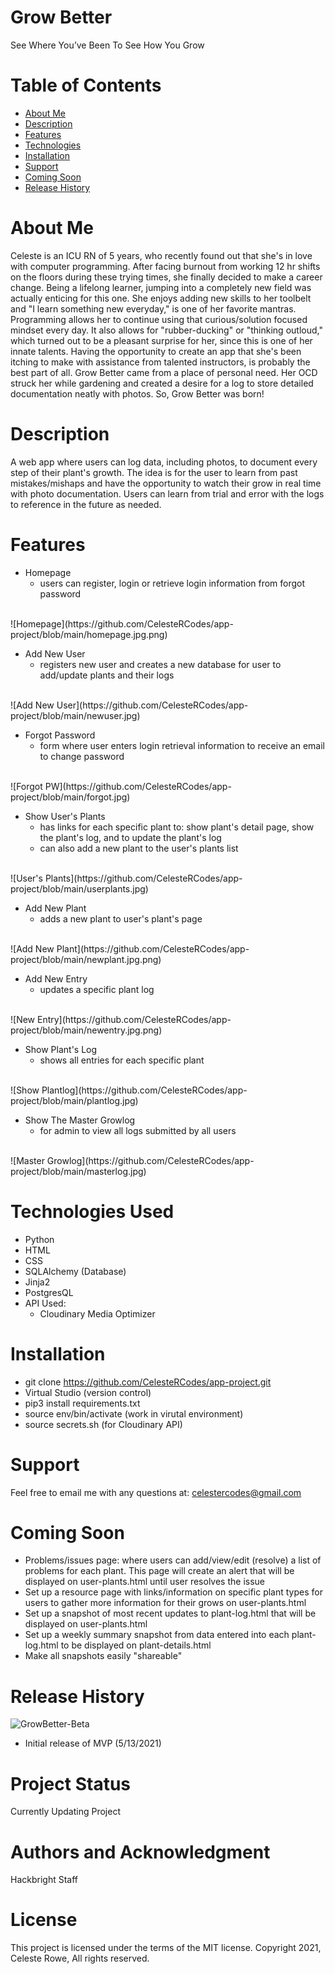 
# Grow Better
See Where You’ve Been To See How You Grow

# Table of Contents
* [About Me](#about-me)
* [Description](#description)
* [Features](#features)
* [Technologies](#tech)
* [Installation](#install)
* [Support](#support)
* [Coming Soon](#comming-soon)
* [Release History](#release-history)



# <a name="about-me">
# About Me
Celeste is an ICU RN of 5 years, who recently found out that she's in love with computer programming. After facing burnout from working 12 hr shifts on the floors during these trying times, she finally decided to make a career change. Being a lifelong learner, jumping into a completely new field was actually enticing for this one. She enjoys adding new skills to her toolbelt and "I learn something new everyday," is one of her favorite mantras. 
Programming allows her to continue using that curious/solution focused mindset every day. It also allows for "rubber-ducking" or "thinking outloud," which turned out to be a pleasant surprise for her, since this is one of her innate talents. Having the opportunity to create an app that she's been itching to make with assistance from talented instructors, is probably the best part of all. Grow Better came from a place of personal need. Her OCD struck her while gardening and created a desire for a log to store detailed documentation neatly with photos. So, Grow Better was born!  </a>

# <a name="description">
# Description
A web app where users can log data, including photos, to document every step of their plant's growth. The idea is for the user to learn from past mistakes/mishaps and have the opportunity to watch their grow in real time with photo documentation. Users can learn from trial and error with the logs to reference in the future as needed. 
</a>

# <a name="feautures">
# Features

* Homepage
    * users can register, login or retrieve login information from forgot password 

<br>
![Homepage](https://github.com/CelesteRCodes/app-project/blob/main/homepage.jpg.png)     

* Add New User
    * registers new user and creates a new database for user to add/update plants and their logs 

<br>
![Add New User](https://github.com/CelesteRCodes/app-project/blob/main/newuser.jpg)    
    

* Forgot Password
    * form where user enters login retrieval information to receive an email to change password 

<br>
![Forgot PW](https://github.com/CelesteRCodes/app-project/blob/main/forgot.jpg) 
    
* Show User's Plants
    * has links for each specific plant to: show plant's detail page, show the plant's log, and to update the plant's log
    * can also add a new plant to the user's plants list 

<br>
![User's Plants](https://github.com/CelesteRCodes/app-project/blob/main/userplants.jpg) 

* Add New Plant
    * adds a new plant to user's plant's page 
    
<br>
![Add New Plant](https://github.com/CelesteRCodes/app-project/blob/main/newplant.jpg.png) 

* Add New Entry
    * updates a specific plant log 

<br>
![New Entry](https://github.com/CelesteRCodes/app-project/blob/main/newentry.jpg.png) 


* Show Plant's Log
    * shows all entries for each specific plant 

 <br>
![Show Plantlog](https://github.com/CelesteRCodes/app-project/blob/main/plantlog.jpg) 

* Show The Master Growlog
    * for admin to view all logs submitted by all users </a>

<br>
![Master Growlog](https://github.com/CelesteRCodes/app-project/blob/main/masterlog.jpg) 


# <a name="tech">
# Technologies Used
* Python
* HTML
* CSS
* SQLAlchemy (Database)
* Jinja2
* PostgresQL
* API Used:
    * Cloudinary Media Optimizer
</a>

# <a name="install">
# Installation
* git clone https://github.com/CelesteRCodes/app-project.git
* Virtual Studio (version control)
* pip3 install requirements.txt
* source env/bin/activate (work in virutal environment)
* source secrets.sh (for Cloudinary API)
</a>


# <a name="support"> 
# Support
Feel free to email me with any questions at: celestercodes@gmail.com 
</a>

# <a name="coming-soon">
# Coming Soon
* Problems/issues page: where users can add/view/edit (resolve) a list of problems for each plant.
This page will create an alert that will be displayed on user-plants.html until user resolves the issue
* Set up a resource page with links/information on specific plant types for users to gather more information for their grows on user-plants.html
* Set up a snapshot of most recent updates to plant-log.html that will be displayed on user-plants.html
* Set up a weekly summary snapshot from data entered into each plant-log.html to be displayed on plant-details.html 
* Make all snapshots easily "shareable" 
</a>

# <a name="release-history">
# Release History
![GrowBetter-Beta](https://img.shields.io/badge/GrowBetter-0.1.0-evergreen.svg) 
* Initial release of MVP (5/13/2021)
</a>


# Project Status
Currently Updating Project

# Authors and Acknowledgment
Hackbright Staff 

# License
This project is licensed under the terms of the MIT license.
Copyright 2021, Celeste Rowe, All rights reserved.


